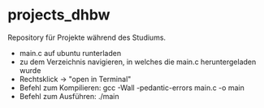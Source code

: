 # projects_dhbw
Repository für Projekte während des Studiums.
- main.c auf ubuntu runterladen
- zu dem Verzeichnis navigieren, in welches die main.c heruntergeladen wurde
- Rechtsklick -> "open in Terminal"
- Befehl zum Kompilieren: gcc -Wall -pedantic-errors main.c -o main
- Befehl zum Ausführen: ./main
